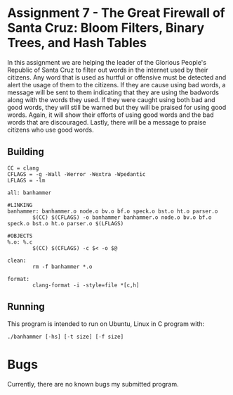 # Assignment 7 - The Great Firewall of Santa Cruz: Bloom Filters, Binary Trees, and Hash Tables

In this assignment we are helping the leader of the Glorious People's Republic of Santa Cruz to filter out words in the internet used by their citizens.
Any word that is used as hurtful or offensive must be detected and alert the usage of them to the citizens.
If they are cause using bad words, a message will be sent to them indicating that they are using the badwords along with the words they used. 
If they were caught using both bad and good words, they will still be warned but they will be praised for using good words. Again, it will show their efforts of using good words and the bad words that are discouraged.
Lastly, there will be a message to praise citizens who use good words.

## Building
```
CC = clang
CFLAGS = -g -Wall -Werror -Wextra -Wpedantic
LFLAGS = -lm

all: banhammer

#LINKING
banhammer: banhammer.o node.o bv.o bf.o speck.o bst.o ht.o parser.o
        $(CC) $(CFLAGS) -o banhammer banhammer.o node.o bv.o bf.o speck.o bst.o ht.o parser.o $(LFLAGS)

#OBJECTS
%.o: %.c
        $(CC) $(CFLAGS) -c $< -o $@

clean:
        rm -f banhammer *.o

format:
        clang-format -i -style=file *[c,h]
```

## Running
This program is intended to run on Ubuntu, Linux in C program with:

```
./banhammer [-hs] [-t size] [-f size]
```

# Bugs
Currently, there are no known bugs my submitted program.
